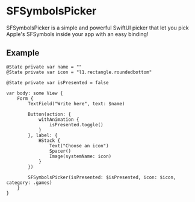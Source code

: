 # SFSymbolsPicker

SFSymbolsPicker is a simple and powerful SwiftUI picker that let you pick Apple's SFSymbols inside your app with an easy binding!

## Example

```
@State private var name = ""
@State private var icon = "l1.rectangle.roundedbottom"

@State private var isPresented = false

var body: some View {
    Form {
        TextField("Write here", text: $name)
        
        Button(action: {
            withAnimation {
                isPresented.toggle()
            }
        }, label: {
            HStack {
                Text("Choose an icon")
                Spacer()
                Image(systemName: icon)
            }
        })
        
        SFSymbolsPicker(isPresented: $isPresented, icon: $icon, category: .games)
    }
}
```

